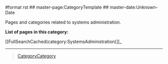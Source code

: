 \#format rst \#\# master-page:CategoryTemplate \#\# master-date:Unknown-Date

Pages and categories related to systems administration.

**List of pages in this category:**

[[FullSearchCached(category:SystemsAdministration)]]\_

* * * * *

> [CategoryCategory](../CategoryCategory)
